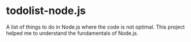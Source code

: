 # todolist-node.js
A list of things to do in Node.js where the code is not optimal. This project helped me to understand the fundamentals of Node.js.
